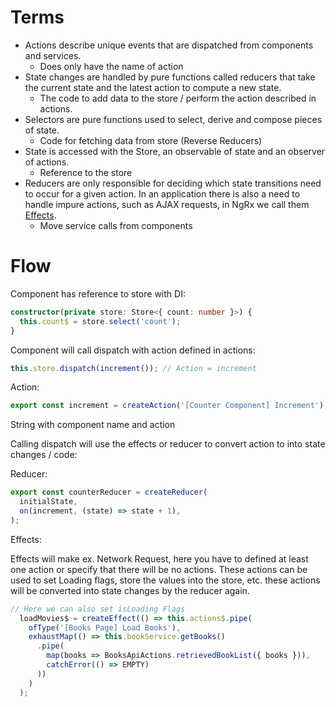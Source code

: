 # Terms
- Actions describe unique events that are dispatched from components and services.
  - Does only have the name of action 
- State changes are handled by pure functions called reducers that take the current state and the latest action to compute a new state.
  - The code to add data to the store / perform the action described in actions.
- Selectors are pure functions used to select, derive and compose pieces of state.
  - Code for fetching data from store (Reverse Reducers)
- State is accessed with the Store, an observable of state and an observer of actions.
  - Reference to the store
- Reducers are only responsible for deciding which state transitions need to occur for a given action. In an application there is also a need to handle impure actions, such as AJAX requests, in NgRx we call them [Effects](https://ngrx.io/guide/effects).
  - Move service calls from components


# Flow
Component has reference to store with DI:

```typescript
constructor(private store: Store<{ count: number }>) {
  this.count$ = store.select('count');
}
```

Component will call dispatch with action defined in actions:

```typescript
this.store.dispatch(increment()); // Action = increment
```

Action:

```typescript
export const increment = createAction('[Counter Component] Increment');
```

String with component name and action

Calling dispatch will use the effects or reducer to convert action to into state changes / code:

Reducer:

```typescript
export const counterReducer = createReducer(
  initialState,
  on(increment, (state) => state + 1),
);
```

Effects:

Effects will make ex. Network Request, here you have to defined at least one action or specify that there will be no
actions. These actions can be used to set Loading flags, store the values into the store, etc. these actions will be
converted into state changes by the reducer again.

```typescript
// Here we can also set isLoading Flags
  loadMovies$ = createEffect(() => this.actions$.pipe(
    ofType('[Books Page] Load Books'),
    exhaustMap(() => this.bookService.getBooks()
      .pipe(
        map(books => BooksApiActions.retrievedBookList({ books })),
        catchError(() => EMPTY)
      ))
    )
  );
```

